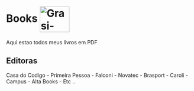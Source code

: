 # Books  <img align="center" alt="Grasi-Flutter" height="70" width="80" src="https://media1.giphy.com/media/3hoLIVAJYkz6T0Ichp/giphy.gif?cid=ecf05e471z0650pos3z5id31kmm858kpnh4k93nbeomngjhu&rid=giphy.gif&ct=s">

Aqui estao todos meus livros em PDF

## Editoras

Casa do Codigo -
Primeira Pessoa -
Falconi -
Novatec -
Brasport -
Caroli -
Campus -
Alta Books -
Etc ..
